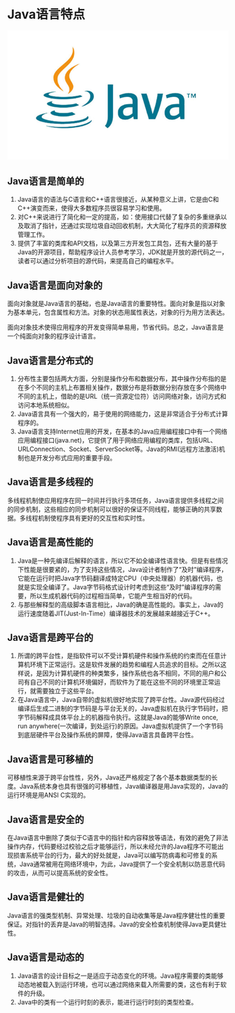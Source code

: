 # Java语言特点

![Java图标](https://raw.githubusercontent.com/JourWon/image/master/Java简介/Java图标.png)

## Java语言是简单的

1. Java语言的语法与C语言和C++语言很接近，从某种意义上讲，它是由C和C++演变而来，使得大多数程序员很容易学习和使用。
2. 对C++来说进行了简化和一定的提高，如：使用接口代替了复杂的多重继承以及取消了指针，还通过实现垃圾自动回收机制，大大简化了程序员的资源释放管理工作。
3. 提供了丰富的类库和API文档，以及第三方开发包工具包，还有大量的基于Java的开源项目，帮助程序设计人员参考学习，JDK就是开放的源代码之一，读者可以通过分析项目的源代码，来提高自己的编程水平。



## Java语言是面向对象的

面向对象就是Java语言的基础，也是Java语言的重要特性。面向对象是指以对象为基本单元，包含属性和方法。对象的状态用属性表达，对象的行为用方法表达。

面向对象技术使得应用程序的开发变得简单易用，节省代码。总之，Java语言是一个纯面向对象的程序设计语言。



## Java语言是分布式的

1. 分布性主要包括两大方面，分别是操作分布和数据分布，其中操作分布指的是在多个不同的主机上布置相关操作，数据分布是将数据分别存放在多个网络中不同的主机上，借助的是URL（统一资源定位符）访问网络对象，访问方式和访问本地系统相似。
2. Java语言具有一个强大的，易于使用的网络能力，这是非常适合于分布式计算程序的。
3. Java语言支持Internet应用的开发，在基本的Java应用编程接口中有一个网络应用编程接口(java.net)，它提供了用于网络应用编程的类库，包括URL、URLConnection、Socket、ServerSocket等。Java的RMI(远程方法激活)机制也是开发分布式应用的重要手段。



## Java语言是多线程的

多线程机制使应用程序在同一时间并行执行多项任务，Java语言提供多线程之间的同步机制，这些相应的同步机制可以很好的保证不同线程，能够正确的共享数据。多线程机制使程序具有更好的交互性和实时性。



## Java语言是高性能的

1. Java是一种先编译后解释的语言，所以它不如全编译性语言快。但是有些情况下性能是很要紧的，为了支持这些情况，Java设计者制作了“及时”编译程序，它能在运行时把Java字节码翻译成特定CPU（中央处理器）的机器代码，也就是实现全编译了。Java字节码格式设计时考虑到这些“及时”编译程序的需要，所以生成机器代码的过程相当简单，它能产生相当好的代码。
2. 与那些解释型的高级脚本语言相比，Java的确是高性能的。事实上，Java的运行速度随着JIT(Just-In-Time）编译器技术的发展越来越接近于C++。



## Java语言是跨平台的

1. 所谓的跨平台性，是指软件可以不受计算机硬件和操作系统的约束而在任意计算机环境下正常运行。这是软件发展的趋势和编程人员追求的目标。之所以这样说，是因为计算机硬件的种类繁多，操作系统也各不相同，不同的用户和公司有自己不同的计算机环境偏好，而软件为了能在这些不同的环境里正常运行，就需要独立于这些平台。
2. 在Java语言中，Java自带的虚拟机很好地实现了跨平台性。Java源代码经过编译后生成二进制的字节码是与平台无关的，Java虚拟机在执行字节码时，把字节码解释成具体平台上的机器指令执行。这就是Java的能够Write once, run anywhere(一次编译，到处运行)的原因。Java虚拟机提供了一个字节码到底层硬件平台及操作系统的屏障，使得Java语言具备跨平台性。



## Java语言是可移植的

 可移植性来源于跨平台性性，另外，Java还严格规定了各个基本数据类型的长度。Java系统本身也具有很强的可移植性，Java编译器是用Java实现的，Java的运行环境是用ANSI C实现的。



## Java语言是安全的

 在Java语言中删除了类似于C语言中的指针和内容释放等语法，有效的避免了非法操作内存，代码要经过校验之后才能够运行，所以未经允许的Java程序不可能出现损害系统平台的行为，最大的好处就是，Java可以编写防病毒和可修复的系统，Java通常被用在网络环境中，为此，Java提供了一个安全机制以防恶意代码的攻击，从而可以提高系统的安全性。



## Java语言是健壮的

Java语言的强类型机制、异常处理、垃圾的自动收集等是Java程序健壮性的重要保证。对指针的丢弃是Java的明智选择。Java的安全检查机制使得Java更具健壮性。



## Java语言是动态的

 1. Java语言的设计目标之一是适应于动态变化的环境。Java程序需要的类能够动态地被载入到运行环境，也可以通过网络来载入所需要的类，这也有利于软件的升级。
2. Java中的类有一个运行时刻的表示，能进行运行时刻的类型检查。



